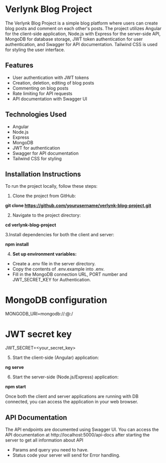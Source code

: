 # Verlynk Blog Project

The Verlynk Blog Project is a simple blog platform where users can create blog posts and comment on each other's posts. The project utilizes Angular for the client-side application, Node.js with Express for the server-side API, MongoDB for database storage, JWT token authentication for user authentication, and Swagger for API documentation. Tailwind CSS is used for styling the user interface.

## Features

- User authentication with JWT tokens
- Creation, deletion, editing of blog posts
- Commenting on blog posts
- Rate limiting for API requests
- API documentation with Swagger UI

## Technologies Used

- Angular
- Node.js
- Express
- MongoDB
- JWT for authentication
- Swagger for API documentation
- Tailwind CSS for styling

## Installation Instructions

To run the project locally, follow these steps:

1. Clone the project from GitHub:

**git clone https://github.com/yourusername/verlynk-blog-project.git**

2. Navigate to the project directory:

**cd verlynk-blog-project**

3.Install dependencies for both the client and server:

**npm install**

4. **Set up environment variables:**

- Create a .env file in the server directory.
- Copy the contents of .env.example into .env.
- Fill in the MongoDB connection URL, PORT number and JWT_SECRET_KEY for Authentication.

# MongoDB configuration
MONGODB_URI=mongodb://<username>:<password>@<host>:<port>/<database>

# JWT secret key
JWT_SECRET=<your_secret_key>

5. Start the client-side (Angular) application:

**ng serve**

6. Start the server-side (Node.js/Express) application:

**npm start**


Once both the client and server applications are running with DB connected, you can access the application in your web browser.

## API Documentation

The API endpoints are documented using Swagger UI. You can access the API documentation at http://localhost:5000/api-docs after starting the server to get all information about API

- Params and query you need to have.
- Status code your server will send for Error handling. 

